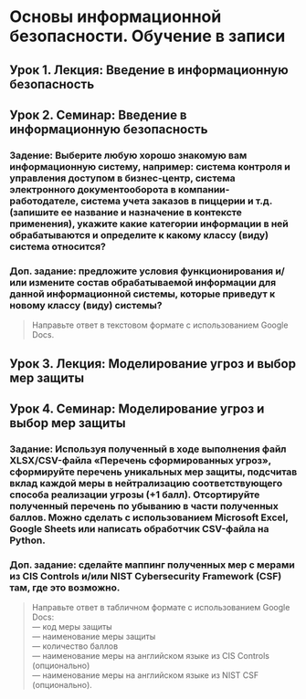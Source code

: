 # Основы информационной безопасности. Обучение в записи

## Урок 1. Лекция: Введение в информационную безопасность

## Урок 2. Семинар: Введение в информационную безопасность

### Задение: Выберите любую хорошо знакомую вам информационную систему, например: система контроля и управления доступом в бизнес-центр, система электронного документооборота в компании-работодателе, система учета заказов в пиццерии и т.д. (запишите ее название и назначение в контексте применения), укажите какие категории информации в ней обрабатываются и определите к какому классу (виду) система относится?

### Доп. задание: предложите условия функционирования и/или измените состав обрабатываемой информации для данной информационной системы, которые приведут к новому классу (виду) системы?

>Направьте ответ в текстовом формате с использованием Google Docs.

## Урок 3. Лекция: Моделирование угроз и выбор мер защиты

## Урок 4. Семинар: Моделирование угроз и выбор мер защиты

### Задание: Используя полученный в ходе выполнения файл XLSX/CSV-файла «Перечень сформированных угроз», сформируйте перечень уникальных мер защиты, подсчитав вклад каждой меры в нейтрализацию соответствующего способа реализации угрозы (+1 балл). Отсортируйте полученный перечень по убыванию в части полученных баллов. Можно сделать с использованием Microsoft Excel, Google Sheets или написать обработчик CSV-файла на Python.

### Доп. задание: сделайте маппинг полученных мер с мерами из CIS Controls и/или NIST Cybersecurity Framework (CSF) там, где это возможно.

>Направьте ответ в табличном формате с использованием Google Docs:  
— код меры защиты  
— наименование меры защиты  
— количество баллов  
— наименование меры на английском языке из CIS Controls (опционально)  
— наименование меры на английском языке из NIST CSF (опционально).  
